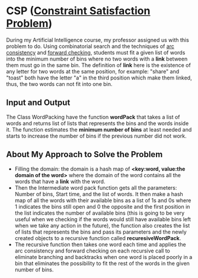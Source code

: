 # CSP ([Constraint Satisfaction Problem](https://en.wikipedia.org/wiki/Constraint_satisfaction_problem))

During my Artificial Intelligence course, my professor assigned us with this problem to do. Using combinatorial search and the techniques of [arc consistency](https://en.wikipedia.org/wiki/Local_consistency#Arc_consistency) and [forward checking](https://en.wikipedia.org/wiki/Look-ahead_(backtracking)), students must fit a given list of words into the minimum number of bins where no two words with a **link** between them must go in the same bin. The definition of **link** here is the existence of any letter for two words at the same position, for example: "share" and "toast" both have the letter "a" in the third position which make them linked, thus, the two words can not fit into one bin. 


## Input and Output

The Class WordPacking have the function **wordPack** that takes a list of words and returns list of lists that represents the bins and the words inside it. The function estimates the **minimum number of bins** at least needed and starts to increase the number of bins if the previous number did not work.

## About My Approach to Solve the Problem

- Filling the domain: the domain is a hash map of **<key:word, value:the domain of the word>** where the domain of the word contains all the words that have a **link** with the word.
- Then the Intermediate word pack function gets all the parameters: Number of bins, Start time, and the list of words. It then make a hash map of all the words with their available bins as a list of 1s and 0s where 1 indicates the bins still open and 0 the opposite and the first position in the list indicates the number of available bins (this is going to be very useful when we checking if the words would still have available bins left when we take any action in the future), the function also creates the list of lists that represents the bins and pass its parameters and the newly created objects to a recursive function called **recuresiveWordPack**.
- The recursive function then takes one word each time and applies the arc consistency and forward checking on each recursive call to eliminate branching and backtracks when one word is placed poorly in a bin that eliminates the possibility to fit the rest of the words in the given number of bins. 
